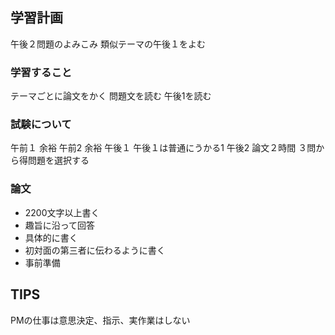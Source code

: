 ## 学習計画
午後２問題のよみこみ
類似テーマの午後１をよむ
### 学習すること
テーマごとに論文をかく
問題文を読む
午後1を読む

### 試験について
午前１
    余裕 
午前2
    余裕
午後１
    午後１は普通にうかる1
午後2
    論文２時間
    ３問から得問題を選択する

### 論文
- 2200文字以上書く
- 趣旨に沿って回答
- 具体的に書く
- 初対面の第三者に伝わるように書く
- 事前準備

## TIPS
PMの仕事は意思決定、指示、実作業はしない
